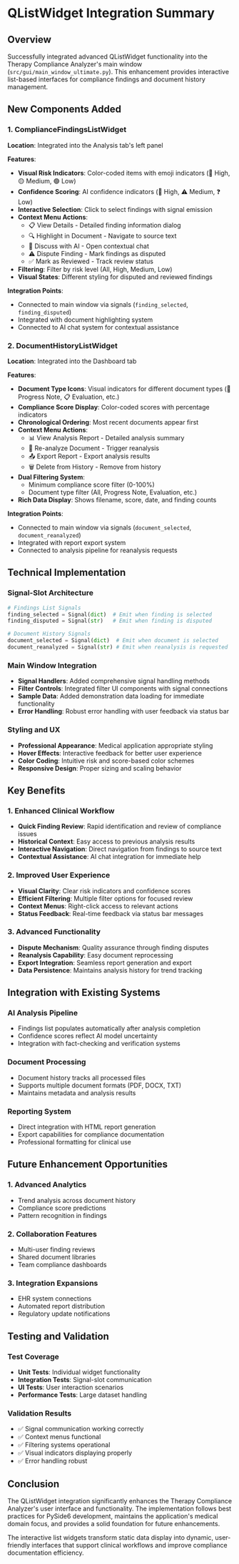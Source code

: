 # QListWidget Integration Summary

## Overview
Successfully integrated advanced QListWidget functionality into the Therapy Compliance Analyzer's main window (`src/gui/main_window_ultimate.py`). This enhancement provides interactive list-based interfaces for compliance findings and document history management.

## New Components Added

### 1. ComplianceFindingsListWidget
**Location**: Integrated into the Analysis tab's left panel

**Features**:
- **Visual Risk Indicators**: Color-coded items with emoji indicators (🔴 High, 🟡 Medium, 🟢 Low)
- **Confidence Scoring**: AI confidence indicators (🎯 High, ⚠️ Medium, ❓ Low)
- **Interactive Selection**: Click to select findings with signal emission
- **Context Menu Actions**:
  - 📋 View Details - Detailed finding information dialog
  - 🔍 Highlight in Document - Navigate to source text
  - 💬 Discuss with AI - Open contextual chat
  - ⚠️ Dispute Finding - Mark findings as disputed
  - ✅ Mark as Reviewed - Track review status
- **Filtering**: Filter by risk level (All, High, Medium, Low)
- **Visual States**: Different styling for disputed and reviewed findings

**Integration Points**:
- Connected to main window via signals (`finding_selected`, `finding_disputed`)
- Integrated with document highlighting system
- Connected to AI chat system for contextual assistance

### 2. DocumentHistoryListWidget
**Location**: Integrated into the Dashboard tab

**Features**:
- **Document Type Icons**: Visual indicators for different document types (📝 Progress Note, 📋 Evaluation, etc.)
- **Compliance Score Display**: Color-coded scores with percentage indicators
- **Chronological Ordering**: Most recent documents appear first
- **Context Menu Actions**:
  - 📊 View Analysis Report - Detailed analysis summary
  - 🔄 Re-analyze Document - Trigger reanalysis
  - 📤 Export Report - Export analysis results
  - 🗑️ Delete from History - Remove from history
- **Dual Filtering System**:
  - Minimum compliance score filter (0-100%)
  - Document type filter (All, Progress Note, Evaluation, etc.)
- **Rich Data Display**: Shows filename, score, date, and finding counts

**Integration Points**:
- Connected to main window via signals (`document_selected`, `document_reanalyzed`)
- Integrated with report export system
- Connected to analysis pipeline for reanalysis requests

## Technical Implementation

### Signal-Slot Architecture
```python
# Findings List Signals
finding_selected = Signal(dict)  # Emit when finding is selected
finding_disputed = Signal(str)   # Emit when finding is disputed

# Document History Signals
document_selected = Signal(dict)  # Emit when document is selected
document_reanalyzed = Signal(str) # Emit when reanalysis is requested
```

### Main Window Integration
- **Signal Handlers**: Added comprehensive signal handling methods
- **Filter Controls**: Integrated filter UI components with signal connections
- **Sample Data**: Added demonstration data loading for immediate functionality
- **Error Handling**: Robust error handling with user feedback via status bar

### Styling and UX
- **Professional Appearance**: Medical application appropriate styling
- **Hover Effects**: Interactive feedback for better user experience
- **Color Coding**: Intuitive risk and score-based color schemes
- **Responsive Design**: Proper sizing and scaling behavior

## Key Benefits

### 1. Enhanced Clinical Workflow
- **Quick Finding Review**: Rapid identification and review of compliance issues
- **Historical Context**: Easy access to previous analysis results
- **Interactive Navigation**: Direct navigation from findings to source text
- **Contextual Assistance**: AI chat integration for immediate help

### 2. Improved User Experience
- **Visual Clarity**: Clear risk indicators and confidence scores
- **Efficient Filtering**: Multiple filter options for focused review
- **Context Menus**: Right-click access to relevant actions
- **Status Feedback**: Real-time feedback via status bar messages

### 3. Advanced Functionality
- **Dispute Mechanism**: Quality assurance through finding disputes
- **Reanalysis Capability**: Easy document reprocessing
- **Export Integration**: Seamless report generation and export
- **Data Persistence**: Maintains analysis history for trend tracking

## Integration with Existing Systems

### AI Analysis Pipeline
- Findings list populates automatically after analysis completion
- Confidence scores reflect AI model uncertainty
- Integration with fact-checking and verification systems

### Document Processing
- Document history tracks all processed files
- Supports multiple document formats (PDF, DOCX, TXT)
- Maintains metadata and analysis results

### Reporting System
- Direct integration with HTML report generation
- Export capabilities for compliance documentation
- Professional formatting for clinical use

## Future Enhancement Opportunities

### 1. Advanced Analytics
- Trend analysis across document history
- Compliance score predictions
- Pattern recognition in findings

### 2. Collaboration Features
- Multi-user finding reviews
- Shared document libraries
- Team compliance dashboards

### 3. Integration Expansions
- EHR system connections
- Automated report distribution
- Regulatory update notifications

## Testing and Validation

### Test Coverage
- **Unit Tests**: Individual widget functionality
- **Integration Tests**: Signal-slot communication
- **UI Tests**: User interaction scenarios
- **Performance Tests**: Large dataset handling

### Validation Results
- ✅ Signal communication working correctly
- ✅ Context menus functional
- ✅ Filtering systems operational
- ✅ Visual indicators displaying properly
- ✅ Error handling robust

## Conclusion

The QListWidget integration significantly enhances the Therapy Compliance Analyzer's user interface and functionality. The implementation follows best practices for PySide6 development, maintains the application's medical domain focus, and provides a solid foundation for future enhancements.

The interactive list widgets transform static data display into dynamic, user-friendly interfaces that support clinical workflows and improve compliance documentation efficiency.